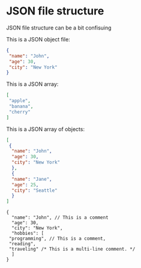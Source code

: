 # JSON file structure

JSON file structure can be a bit confisuing

This is a JSON object file:

```json
{
 "name": "John",
 "age": 30,
 "city": "New York"
}
```

This is a JSON array:

```json
[
 "apple",
 "banana",
 "cherry"
]
```

This is a JSON array of objects:

```json
[
 {
  "name": "John",
  "age": 30,
  "city": "New York"
  },
  {
  "name": "Jane",
  "age": 25,
  "city": "Seattle"
  }
]
```

```jsonc
{
  "name": "John", // This is a comment
  "age": 30,
  "city": "New York",
  "hobbies": [
 "programming", // This is a comment,
 "reading",
 "traveling" /* This is a multi-line comment. */
  ]
}
```
